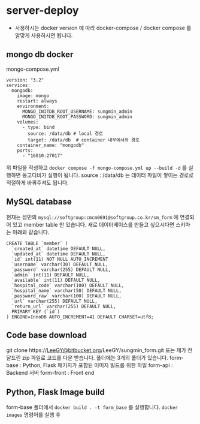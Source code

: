 # server-deploy

- 사용하시는 docker version 에 따라 docker-compose / docker compose 를 알맞게 사용하시면 됩니다.

## mongo db docker ##

mongo-compose.yml
```
version: "3.2"
services:
  mongodb:
    image: mongo
    restart: always
    environment:
      MONGO_INITDB_ROOT_USERNAME: sungmin_admin
      MONGO_INITDB_ROOT_PASSWORD: sungmin_admin
    volumes:
      - type: bind
        source: /data/db # local 경로
        target: /data/db  # container 내부에서의 경로
    container_name: "mongodb"
    ports:
      - "16010:27017"
```

위 파일을 작성하고 `docker compose -f mongo-compose.yml up --build -d` 를 실행하면 몽고디비가 실행이 됩니다.
source : /data/db 는 데이터 파일이 쌓이는 경로로 적절하게 바꿔주셔도 됩니다.

## MySQL database ##
현재는 성민의 `mysql://softgroup:cmcm0691@softgroup.co.kr/sm_form` 에 연결되어 있고 member table 만 있습니다.
새로 데이터베이스를 만들고 싶으시다면 스키마는 아래와 같습니다.
```
CREATE TABLE `member` (
  `created_at` datetime DEFAULT NULL,
  `updated_at` datetime DEFAULT NULL,
  `id` int(11) NOT NULL AUTO_INCREMENT
  `username` varchar(30) DEFAULT NULL,
  `password` varchar(255) DEFAULT NULL,
  `admin` int(11) DEFAULT NULL,
  `available` int(11) DEFAULT NULL,
  `hospital_code` varchar(100) DEFAULT NULL,
  `hospital_name` varchar(50) DEFAULT NULL,
  `password_raw` varchar(100) DEFAULT NULL,
  `url` varchar(255) DEFAULT NULL,
  `return_url` varchar(255) DEFAULT NULL,
  PRIMARY KEY (`id`)
) ENGINE=InnoDB AUTO_INCREMENT=41 DEFAULT CHARSET=utf8;
```
## Code base download 
git clone https://LeeGY@bitbucket.org/LeeGY/sungmin_form.git 또는 제가 전달드린 zip 파일로 코드를 다운 받습니다.
폴더에는 3개의 폴더가 있습니다.
form-base : Python, Flask 패키지가 포함된 이미지 빌드를 위한 파일
form-api : Backend 서버
form-front : Front end

## Python, Flask Image build
form-base 폴더에서 `docker build . -t form_base` 를 실행합니다.
`docker images` 명령어를 실행 후







